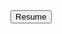<a href="https://drive.google.com/file/d/1YIr4Dzvbat0yIJvp1Ny2uT8k-caZyfxH/view?usp=sharing" title="">
  <button>Resume</button>
</a>
